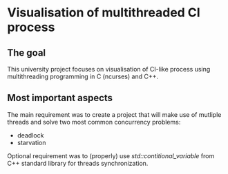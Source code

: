 # Visualisation of multithreaded CI process
## The goal
This university project focuses on visualisation of CI-like process using multithreading programming in C (ncurses) and C++.

## Most important aspects
The main requirement was to create a project that will make use of mutliple threads and solve two most common concurrency problems:
* deadlock
* starvation

Optional requirement was to (properly) use *std::contitional_variable* from C++ standard library for threads synchronization.
